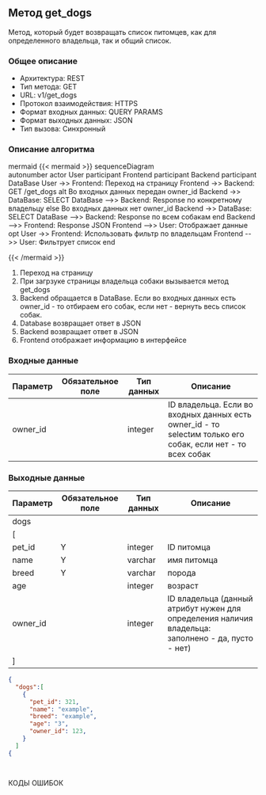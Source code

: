 ## Метод get_dogs
 
Метод, который будет возвращать список питомцев, как для определенного владельца, так и общий список.
 
### Общее описание 
 
* Архитектура: REST 
* Тип метода: GET 
* URL: v1/get_dogs
* Протокол взаимодействия: HTTPS 
* Формат входных данных: QUERY PARAMS
* Формат выходных данных: JSON 
* Тип вызова: Синхронный 
 
### Описание алгоритма 
 
mermaid 
{{< mermaid >}} 
sequenceDiagram    
    autonumber
    actor User
    participant Frontend
    participant Backend
    participant DataBase
    User ->> Frontend: Переход на страницу
    Frontend ->> Backend: GET /get_dogs
    alt Во входных данных передан owner_id
    Backend ->> DataBase: SELECT
    DataBase -->> Backend: Response по конкретному владельцу
    else Во входных данных нет owner_id
    Backend ->> DataBase: SELECT
    DataBase -->> Backend: Response по всем собакам
    end
    Backend -->> Frontend: Response JSON
    Frontend -->> User: Отображает данные
    opt 
    User ->> Frontend: Использовать фильтр по владельцам
    Frontend -->> User: Фильтрует список
    end
    
{{< /mermaid >}} 
 
 
1. Переход на страницу
2. При загрзуке страницы владельца собаки вызывается метод get_dogs
3. Backend обращается в DataBase. Если во входных данных есть owner_id - то отбираем его собак, если нет - вернуть весь список собак.
4. Database возвращает ответ в JSON
5. Backend возвращает ответ в JSON
6. Frontend отображает информацию в интерфейсе


### Входные данные 
| Параметр     | Обязательное поле | Тип данных | Описание                                | 
| ------------ | ----------------- | ---------- | --------------------------------------- | 
| owner_id     |                   | integer    | ID владельца. Eсли во входных данных есть owner_id - то selectим только его собак, если нет - то всех собак        |

### Выходные данные 
| Параметр     | Обязательное поле | Тип данных | Описание                                |
| ------------ | ----------------- | ---------- | --------------------------------------- |
| dogs         |                   |            |                                         |
| [            |                   |            |                                         |
| pet_id       | Y                 | integer    | ID питомца                              |
| name         | Y                 | varchar    | имя питомца                             |
| breed        | Y                 | varchar    | порода                                  |
| age          |                   | integer    | возраст                                 |
| owner_id     |                   | integer    | ID владельца (данный атрибут нужен для определения наличия владельца: заполнено - да, пусто - нет)                                                                              |
| ]            |                   |            |                                         |


```json 
{ 
  "dogs":[
    {
      "pet_id": 321,
      "name": "example",
      "breed": "example",
      "age": "3",
      "owner_id": 123,
    }
  ]
{ 

  
``` 

КОДЫ ОШИБОК